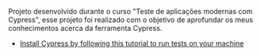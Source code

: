 Projeto desenvolvido durante o curso "Teste de aplicações modernas com Cypress", esse projeto foi realizado com o objetivo de aprofundar os meus conhecimentos acerca da ferramenta Cypress.

- [Install Cypress by following this tutorial to run tests on your machine ](https://medium.com/@lsluandersonalmeida/tutorial-de-instala%C3%A7%C3%A3o-do-cypress-no-windows-23dfeaa8d621)
